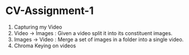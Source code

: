 # CV-Assignment-1 </br>

1. Capturing my Video </br>
2. Video -> Images : Given a video split it into its constituent images. </br>
3. Images -> Video : Merge a set of images in a folder into a single video. </br>
4. Chroma Keying on videos 
